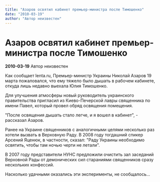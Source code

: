 ```yaml
---
title: "Азаров освятил кабинет премьер-министра после Тимошенко"
date: "2010-03-19"
author: "Автор неизвестен"
---
```


# Азаров освятил кабинет премьер-министра после Тимошенко

**2010-03-19** Автор неизвестен

Как сообщает lenta.ru, Премьер-министр Украины Николай Азаров 19 марта пожаловался, что ему тяжело было дышать в рабочем кабинете, откуда лишь недавно выехала Юлия Тимошенко.

Для улучшения атмосферы новый руководитель украинского правительства пригласил из Киево-Печерской лавры священника по имени Павел, который провел обряд освящения помещения.

"После освящения дышать стало легче, и я вошел в кабинет", - рассказал Азаров.

Ранее на Украине священников с аналогичными целями несколько раз хотели вызвать в Верховную Раду. В 2008 году тогдашний спикер Арсений Яценюк, в частности, сказал: "Раду Украины необходимо освятить, чтобы там ночью черти не летали".

В 2007 году представители НУНС предложили очистить зал заседаний Верховной Рады от демонических сил стараниями священников сразу нескольких конфессий.

Насколько удачными оказались эти эксперименты, не сообщалось…